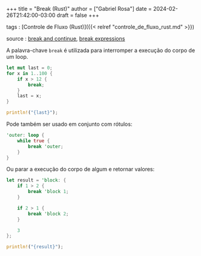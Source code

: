 +++
title = "Break (Rust)"
author = ["Gabriel Rosa"]
date = 2024-02-26T21:42:00-03:00
draft = false
+++

tags
: [Controle de Fluxo (Rust)]({{< relref "controle_de_fluxo_rust.md" >}})

source
: [break and continue](https://google.github.io/comprehensive-rust/control-flow-basics/break-continue.html), [break expressions](https://doc.rust-lang.org/reference/expressions/loop-expr.html#break-expressions)

A palavra-chave `break` é utilizada para interromper a execução do corpo de um loop.

```rust
let mut last = 0;
for x in 1..100 {
    if x > 12 {
        break;
    }
    last = x;
}

println!("{last}");
```

Pode também ser usado em conjunto com rótulos:

```rust
'outer: loop {
    while true {
        break 'outer;
    }
}
```

Ou parar a execução do corpo de algum e retornar valores:

```rust
let result = 'block: {
    if 1 > 2 {
        break 'block 1;
    }

    if 2 > 1 {
        break 'block 2;
    }

    3
};

println!("{result}");
```
